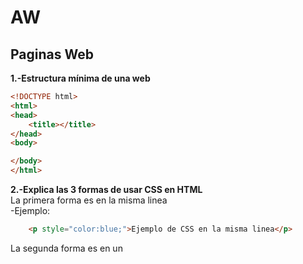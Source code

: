 # AW
## Paginas Web
<b>1.-Estructura mínima de una web</b>
```html
<!DOCTYPE html>
<html>
<head>
	<title></title>
</head>
<body>

</body>
</html>
```
<b>2.-Explica las 3 formas de usar CSS en HTML </b><br>
La primera forma es en la misma linea<br>
-Ejemplo:
```html
	<p style="color:blue;">Ejemplo de CSS en la misma linea</p>
```
La segunda forma es en un <code><style></code> dentro del elemento <code>head</code> <br>
-Ejemplo:
```html
<!DOCTYPE html>
<html>
<head>
<style>
p    {
	color: red;}
</style>
</head>
<body>

<h1>Cabecera</h1>
<p>Un parrafo.</p>

</body>
</html>
```
Por ultimo crear un archivo CSS y enlazarlo con el html<br>
-Ejemplo:
```html
<!DOCTYPE html>
<html>
<head>
  <link rel="stylesheet" type="text/CSS" href="estilos.css">
</head>
<body>

<h1>Cabecera</h1>
<p>Un paragrafo.</p>

</body>
</html>
```
<b>3.-Crea una lista sin ordenar con 5 ingredientes de una receta de cocina</b>
```html
<ul>
	<li>Harina</li>
	<li>Limón</li>
	<li>Pimienta</li>
	<li>Sal</li>
	<li>Ajo</li>
</ul>
```
<b>4.-Como se puede incluir javascript en HTML</b> <br>
 Se incorpora con la etiqueta <code><script></code> y entre los parentesis colocas el id/class para que <br>
	identifique a que elemento tiene que ejecutarse.
```html
	<script>
	document.getElementById("Prueba").innerHTML = "Prueba JavaScript";
</script>
```
<b>5.-¿Que diferencia hay entre una clase y una ID </b><br><br>
	Una clase engloba varios elementos para que tengan el mismo codigo CSS, "p" y "h2" pueden tener la misma clase, <br>
	en cambio un ID solo puede haber un ID unico que pertenezca a un elemento aparte el Id diferencia entre minusculas y <br> 
	mayusculas, y no puede contener un espacio ni tabulaciones, al conterio que una clase.<br><br>
<b>6.-Código para hacer un enlace a otra página y que esta se abra en una nueva ventana</b><br>
	Hay que colocar el <code>target</code> y dentro seleccionar la opcion <code>_blank</code><br> 
	para que se habra en una nueva ventana
```html
<a href="https://www.google.com" target="_blank">Ejercicio 6</a> 
```
<b>7.-¿Qué son las pseudoclases?, pon ejemplos.</b><br><br>
Se utiliza para definir un estado a un elemento. Da estilos cuando pasamos el cursor por encima del texto, cuando el enlace<br>
ha sido visitado o cuando no han sido visitados o en una caja de texto cuando lo has seleccionado
```html
<html>
<head>
<style>
/* Cuando el link no esta visitado*/
a:link {
    color: orange;
}

/* Cuando el link esta visitado */
a:visited {
    color: purple;
}

/* Cuando pasas el raton por encima */
a:hover {
    color: red;
}

/* cuando lo seleccionas */
a:active {
    color: blue;
}

</style>
</head>
<body>

<p><a href="https://www.google.com" target="_blank">Ejercicio 7</a></p>
</body>
</html>
```

También puedes usarlo en DIVs o en <code>p</code>, por ejemplo puedes hacer que aparezca el <code>p</code><br>
cuando el cursor esta encima del DIV<br>
```html
<html>
<head>
<style>
p {
    display: none;
    background-color: red;
    padding: 20px;
    text-align:center;
    font-size:100px;
}

div:hover p {
    display: block;
}
</style>
</head>
<body>

<div>No pases el raton por encima
  <p>Warning!!!!</p>
</div>

</body>
</html>
```
Y Tambien estan la pseudo clases de primer hijo, por ejemplo, si tienes un DIV y solo al primer hijo le quieres dar<br>
un estado puedes con el comando <code>div:first-child</code> en el style del HTML
-Ejemplo:
```html
p i:first-child {
    color: white;
    background-color:black;
    
} 
```
Y en el <code>p</code> que quieres editar seria por ejemplo:
```html
<p>Es el <i>Ejercicio 7</i> de la  <i>asignatura</i> Aplicaciones WEB </p>
```
En este caso la palabra asignatura aunque este entre <code>i</code> no funciona porque no es el primer hijo directo.<br>
Hay mas pseudoclases con mas opciones.
<!DOCTYPE html>
<html>
<head>
</head>
<body>
<table>
  <tbody><tr>
    <th>Selector</th>
    <th>Ejemplo</th>
    <th>Descripción</th>
  </tr>
  <tr>
    <td>:active</td>
    <td>a:active</td>
    <td>Influye a los links activos</td>
  </tr>
  <tr>
    <td>:checked</td>
    <td>input:checked</td>
    <td>Influye cada elemento <code>input</code> marcado</td>
</td>
  </tr>
  <tr>
    <td>:disabled</td>
    <td>input:disabled</td>
    <td>Influye cada elemento <code>input</code> marcado</td>
  </tr>
  <tr>
    <td>:empty</td>
    <td>p:empty</td>
    <td>Influye a todas las <code>p</code> que no tiene hijos</td>
  </tr>
  <tr>
    <td>:enabled</td>
    <td>input:enabled</td>
    <td>Influye a todos los elementos <code>input</code></td>
  </tr>
  <tr>
    <td>:first-child</td>
    <td>p:first-child</td>
    <td>Influye a todos los <code>p</code> que sean primer hijos</td>
  </tr>
  <tr>
    <td>:first-of-type</td>
    <td>p:first-of-type</td>
    <td>Influye cada elemento <code>p</code> que sea el primer elemento <code>p</code> de su padre</td>
  </tr>
  <tr>
    <td>:focus</td>
    <td>input:focus</td>
    <td>Influye en el elemento <code>input</code> que esta seleccionado</td>
  </tr>
  <tr>
    <td>:hover</td>
    <td>a:hover</td>
    <td>Influye a los links o otro elemento que tenga el raton encima</td>
  </tr>
  <tr>
    <td>:in-range</td>
    <td>input:in-range</td>
    <td>Influye a los elementos <code>input</code> con un valor dentro de un rango especificado</td>
  </tr>
  <tr>
    <td>:invalid</td>
    <td>input:invalid</td>
    <td>Influye a todos los elementos <code>input</code> con un valor no válido</td>
  </tr>
  <tr>
    <td>:lang(<i>language</i>)</td>
    <td>p:lang(EJ7)</td>
    <td>Influye cada elemento <code>p</code> con un valor de atributo lang que comience con "EJ7"</td>
  </tr>
  <tr>
    <td>:last-child</td>
    <td>p:last-child</td>
    <td>Influye a cada elemento <code>p</code> que es el último hijo de su padre</td>
  </tr>
  <tr>
    <td>:last-of-type</td>
    <td>p:last-of-type</td>
    <td>Selecciona cada elemento <code>p</code> que es el último elemento <code>p</code> de su padre</td>
  </tr>
  <tr>
    <td>:link</td>
    <td>a:link</td>
    <td>Influye a todos lo links o otro elemento no visitado</td>
  </tr>
  <tr>
    <td>:not(selector)</td>
    <td>:not(p)</td>
    <td>Influye a cualquier elemento que no sea <code>p</code></td>
  </tr>
  <tr>
    <td>:nth-child(n)</td>
    <td>p:nth-child(2)</td>
    <td>Influye a cada elemento <code>p</code> que sea el segundo hijo de su padre</td>
  </tr>
  <tr>
    <td>:nth-last-child(n)</a></td>
    <td>p:nth-last-child(2)</td>
    <td>
Influye a cada elemento <code>p</code> que es el segundo hijo de su padre, contando desde el último hijo</td>
  </tr>
  <tr>
    <td>:nth-last-of-type(n)</td>
    <td>p:nth-last-of-type(2)</td>
    <td>Influye a cada elemento <code>p</code> que es el segundo elemento <code>p</code> de su padre, contando desde el último hijo</td>
  </tr>
  <tr>
    <td>:nth-of-type(n)</td>
    <td>p:nth-of-type(2)</td>
    <td>Influye a cada elemento <code>p</code> que sea el segundo elemento <code>p</code> de su padre</td>
  </tr>
  <tr>
    <td>:only-of-type</td>
    <td>p:only-of-type</td>
    <td>Influye a  cada elemento <code>p</code> que sea el único elemento <code>p</code> de su padre</td>
  </tr>
  <tr>
    <td>:only-child</td>
    <td>p:only-child</td>
    <td> Influye a cada elemento <code>p</code> que es el único hijo de su padre</td>
  </tr>
  <tr>
    <td>:optional</td>
    <td>input:optional</td>
    <td>Influye a elementos <code>input</code> sin atributo "requerido"</td>
  </tr>
  <tr>
    <td>:out-of-range</a></td>
    <td>input:out-of-range</td>
    <td>Influye a elementos <code>input</code> con un valor fuera de un rango especificado</td>
  </tr>
  <tr>
    <td>:read-only</td>
    <td>input:read-only</td>
    <td>Influya a elementos <code>input</code> con un atributo "readonly" especificado</td>
  </tr>
  <tr>
    <td>:read-write</td>
    <td>input:read-write</td>
    <td>Influya a elementos <code>input</code> sin atributo "readonly"</td>
  </tr>
  <tr>
    <td>:required</td>
    <td>input:required</td>
    <td>Selecciona los elementos <code>input</code> con un atributo "requerido" especificado</td>
  </tr>
  <tr>
    <td>:root</td>
    <td>root</td>
    <td>Influye a la raiz del documento</td>
  </tr>
  <tr>
    <td>:target</td>
    <td>#news:target</td>
    <td>Inflye al elemento activo actual #news (se hace clic en una URL que contiene ese nombre de clase)</td>
  </tr>
  <tr>
    <td>:valid</td>
    <td>input:valid</td>
    <td>Influye a todos los elementos <code>input</code> con un valor válido</td>
  </tr>
  <tr>
    <td>:visited</td>
    <td>a:visited</td>
    <td>Influye a los elementos que ha sido visitado</td>
  </tr>
</tbody></table>
</body>
</html>

</body>
</html>
<b>8.-Explica el modelo de caja de CSS (margin, border y padding)</b><br><br>
El modelo de caja de CSS se basa en que en cada elemento contiene un conjunto de elementos que le rodean.<br>
Esos elementos son, el mas externo es el margin, que limpia lo que haya en un area x por fuera del Border,<br>
despues esta el Border, que esta alrededor del contenido, a continuacion esta el padding, que <br>
es lo que hay entre el border y el contenido, se usa para desplazar y colocar a tu gusto el contenido <br>
dentro del border.Y por ultimo el contenido, que es basicamente lo hayas colocado,<br>
ya sea un DIV, una imagen o lo que sea.
<br><br>
<b>9.-Explica que son los selectores de CSS y pon ejemplos</b><br><br>
Son nombres que indican a que elementos afecta el CSS indicado<br>
-Ejemplio:<br><br>
Global:<code>*</code> Afecta a todos los elementos html<br>
*{color:red;}<br><br>
Etiqueta:<code>Nombre.de.la.etiqueta</code>Afecta a los que tienen la etiqueta.<br>
Nombre.de.la.etiqueta{color:red;}<br><br>
Clase:<code>.</code>Afeca a todos los que tengan esa clase<br>
.Nombre_de_la_clase{color:red;}<br><br>
ID:<code>#</code>Afeca a el que tenga esa ID<br>
#Nombre.de.la.ID{color:red;}<br><br>


<b>10.-Di a quien afectan:</b><br><br>

-<code>p a { color: red;}</code> Afecta a todas las <code>a</code> dentro de <code>p</code> <br>
-<code>p > a { color: red; }</code> Afecta a los hijos directos <code>a</code> dentro de <code>p</code> <br>
-<code>h1 + h2 { color: red }</code> Afecta al primer elemento <code>h2</code> despues de <code>h1</code> <br>
-<code>a[class] { color: blue; }</code> El link se pone de color azul en todos los estados, y afecta<br>
	a todos los links que tengan cualquier class <br>
-<code>a[class="externo"] { color: blue; }</code> El link se pone de color azul en todos los estados, y afecta<br>
	a todos los links que tengan la class "externo"<br>
-<code>a[href="http://www.ejemplo.com"] { color: blue; }</code> Afecta al link mencionado entre la comillas
